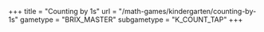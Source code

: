 +++
title = "Counting by 1s"
url = "/math-games/kindergarten/counting-by-1s"
gametype = "BRIX_MASTER"
subgametype = "K_COUNT_TAP"
+++